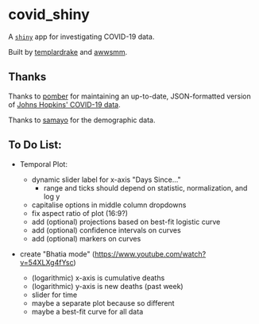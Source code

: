 # covid_shiny

A [`shiny`](https://github.com/rstudio/shiny) app for investigating COVID-19 data.

Built by [templardrake](https://github.com/templardrake) and [awwsmm](https://github.com/awwsmm).

## Thanks

Thanks to [pomber](https://github.com/pomber/covid19) for maintaining an up-to-date, JSON-formatted version of [Johns Hopkins' COVID-19 data](https://github.com/CSSEGISandData/COVID-19).

Thanks to [samayo](https://github.com/samayo) for the demographic data.

## To Do List:

- Temporal Plot:
    - dynamic slider label for x-axis "Days Since..."
        - range and ticks should depend on statistic, normalization, and log y
    - capitalise options in middle column dropdowns
    - fix aspect ratio of plot (16:9?)
    - add (optional) projections based on best-fit logistic curve
    - add (optional) confidence intervals on curves
    - add (optional) markers on curves

- create "Bhatia mode" (https://www.youtube.com/watch?v=54XLXg4fYsc)
    - (logarithmic) x-axis is cumulative deaths
    - (logarithmic) y-axis is new deaths (past week)
    - slider for time
    - maybe a separate plot because so different
    - maybe a best-fit curve for all data
